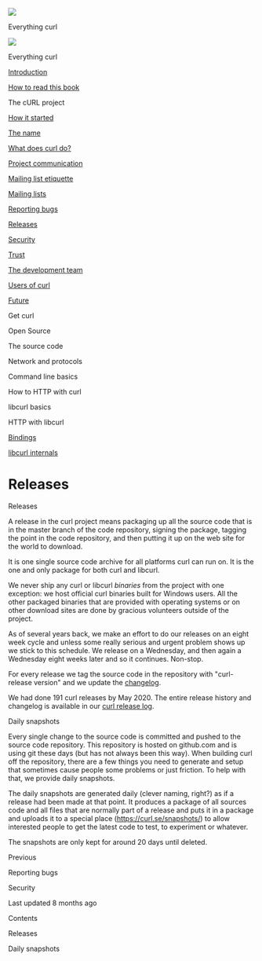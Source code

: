 <a href="../index.html" class="link-a079aa82--primary-53a25e66--logoLink-10d08504"></a>

<img src="https://gblobscdn.gitbook.com/orgs%2F-LxuH0qSm4xO9nWfEBlB%2Favatar.png?alt=media" class="image-67b14f24--avatar-1c1d03ec" />

<span class="text-4505230f--UIH400-4e41e82a--textContentFamily-49a318e1--spaceNameText-677c2969">Everything curl</span>

<a href="../index.html" class="link-a079aa82--primary-53a25e66--logoLink-10d08504"></a>

<img src="https://gblobscdn.gitbook.com/orgs%2F-LxuH0qSm4xO9nWfEBlB%2Favatar.png?alt=media" class="image-67b14f24--avatar-1c1d03ec" />

<span class="text-4505230f--UIH400-4e41e82a--textContentFamily-49a318e1--spaceNameText-677c2969">Everything curl</span>

<a href="../index.html" class="navButton-94f2579c--navButtonClickable-161b88ca"><span class="text-4505230f--UIH300-2063425d--textContentFamily-49a318e1--navButtonLabel-14a4968f">Introduction</span></a>

<a href="../how-to-read.html" class="navButton-94f2579c--navButtonClickable-161b88ca"><span class="text-4505230f--UIH300-2063425d--textContentFamily-49a318e1--navButtonLabel-14a4968f">How to read this book</span></a>

<span class="text-4505230f--UIH300-2063425d--textContentFamily-49a318e1--navButtonLabel-14a4968f">The cURL project</span>

<a href="started.html" class="navButton-94f2579c--pageItemWithChildrenNested-2c5d8183--navButtonClickable-161b88ca"><span class="text-4505230f--UIH300-2063425d--textContentFamily-49a318e1--navButtonLabel-14a4968f">How it started</span></a>

<a href="name.html" class="navButton-94f2579c--pageItemWithChildrenNested-2c5d8183--navButtonClickable-161b88ca"><span class="text-4505230f--UIH300-2063425d--textContentFamily-49a318e1--navButtonLabel-14a4968f">The name</span></a>

<a href="does.html" class="navButton-94f2579c--pageItemWithChildrenNested-2c5d8183--navButtonClickable-161b88ca"><span class="text-4505230f--UIH300-2063425d--textContentFamily-49a318e1--navButtonLabel-14a4968f">What does curl do?</span></a>

<a href="comm.html" class="navButton-94f2579c--pageItemWithChildrenNested-2c5d8183--navButtonClickable-161b88ca"><span class="text-4505230f--UIH300-2063425d--textContentFamily-49a318e1--navButtonLabel-14a4968f">Project communication</span></a>

<a href="etiquette.html" class="navButton-94f2579c--pageItemWithChildrenNested-2c5d8183--navButtonClickable-161b88ca"><span class="text-4505230f--UIH300-2063425d--textContentFamily-49a318e1--navButtonLabel-14a4968f">Mailing list etiquette</span></a>

<a href="maillists.html" class="navButton-94f2579c--pageItemWithChildrenNested-2c5d8183--navButtonClickable-161b88ca"><span class="text-4505230f--UIH300-2063425d--textContentFamily-49a318e1--navButtonLabel-14a4968f">Mailing lists</span></a>

<a href="bugs.html" class="navButton-94f2579c--pageItemWithChildrenNested-2c5d8183--navButtonClickable-161b88ca"><span class="text-4505230f--UIH300-2063425d--textContentFamily-49a318e1--navButtonLabel-14a4968f">Reporting bugs</span></a>

<a href="releases.html" class="navButton-94f2579c--pageItemWithChildrenNested-2c5d8183--navButtonClickable-161b88ca--navButtonOpened-6a88552e"><span class="text-4505230f--UIH300-2063425d--textContentFamily-49a318e1--navButtonLabel-14a4968f">Releases</span></a>

<a href="security.html" class="navButton-94f2579c--pageItemWithChildrenNested-2c5d8183--navButtonClickable-161b88ca"><span class="text-4505230f--UIH300-2063425d--textContentFamily-49a318e1--navButtonLabel-14a4968f">Security</span></a>

<a href="trust.html" class="navButton-94f2579c--pageItemWithChildrenNested-2c5d8183--navButtonClickable-161b88ca"><span class="text-4505230f--UIH300-2063425d--textContentFamily-49a318e1--navButtonLabel-14a4968f">Trust</span></a>

<a href="devteam.html" class="navButton-94f2579c--pageItemWithChildrenNested-2c5d8183--navButtonClickable-161b88ca"><span class="text-4505230f--UIH300-2063425d--textContentFamily-49a318e1--navButtonLabel-14a4968f">The development team</span></a>

<a href="users.html" class="navButton-94f2579c--pageItemWithChildrenNested-2c5d8183--navButtonClickable-161b88ca"><span class="text-4505230f--UIH300-2063425d--textContentFamily-49a318e1--navButtonLabel-14a4968f">Users of curl</span></a>

<a href="future.html" class="navButton-94f2579c--pageItemWithChildrenNested-2c5d8183--navButtonClickable-161b88ca"><span class="text-4505230f--UIH300-2063425d--textContentFamily-49a318e1--navButtonLabel-14a4968f">Future</span></a>

<span class="text-4505230f--UIH300-2063425d--textContentFamily-49a318e1--navButtonLabel-14a4968f">Get curl</span>

<span class="text-4505230f--UIH300-2063425d--textContentFamily-49a318e1--navButtonLabel-14a4968f">Open Source</span>

<span class="text-4505230f--UIH300-2063425d--textContentFamily-49a318e1--navButtonLabel-14a4968f">The source code</span>

<span class="text-4505230f--UIH300-2063425d--textContentFamily-49a318e1--navButtonLabel-14a4968f">Network and protocols</span>

<span class="text-4505230f--UIH300-2063425d--textContentFamily-49a318e1--navButtonLabel-14a4968f">Command line basics</span>



<span class="text-4505230f--UIH300-2063425d--textContentFamily-49a318e1--navButtonLabel-14a4968f">How to HTTP with curl</span>

<span class="text-4505230f--UIH300-2063425d--textContentFamily-49a318e1--navButtonLabel-14a4968f">libcurl basics</span>

<span class="text-4505230f--UIH300-2063425d--textContentFamily-49a318e1--navButtonLabel-14a4968f">HTTP with libcurl</span>

<a href="../bindings.html" class="navButton-94f2579c--navButtonClickable-161b88ca"><span class="text-4505230f--UIH300-2063425d--textContentFamily-49a318e1--navButtonLabel-14a4968f">Bindings</span></a>

<a href="../internals.html" class="navButton-94f2579c--navButtonClickable-161b88ca"><span class="text-4505230f--UIH300-2063425d--textContentFamily-49a318e1--navButtonLabel-14a4968f">libcurl internals</span></a>

<a href="../bookindex.html" class="navButton-94f2579c--navButtonClickable-161b88ca"><span class="text-4505230f--UIH300-2063425d--textContentFamily-49a318e1--navButtonLabel-14a4968f"></span></a>





# <span class="text-4505230f--DisplayH900-bfb998fa--textContentFamily-49a318e1">Releases</span>

<span class="text-4505230f--UIH300-2063425d--textUIFamily-5ebd8e40--text-8ee2c8b2"></span>

<span class="text-4505230f--UIH300-2063425d--textUIFamily-5ebd8e40--text-8ee2c8b2"></span>

<span class="text-4505230f--HeadingH700-04e1a2a3--textContentFamily-49a318e1"><span data-key="9be583c49a464c2da99bcac6a95d0002"><span data-offset-key="9be583c49a464c2da99bcac6a95d0002:0">Releases</span></span></span>

<span class="text-4505230f--TextH400-3033861f--textContentFamily-49a318e1"><span data-key="906458b3a69a45bc92cda6860f589d4c"><span data-offset-key="906458b3a69a45bc92cda6860f589d4c:0">A release in the curl project means packaging up all the source code that is in the master branch of the code repository, signing the package, tagging the point in the code repository, and then putting it up on the web site for the world to download.</span></span></span>

<span class="text-4505230f--TextH400-3033861f--textContentFamily-49a318e1"><span data-key="d2425e1824a741bc8dc2834aaea451be"><span data-offset-key="d2425e1824a741bc8dc2834aaea451be:0">It is one single source code archive for all platforms curl can run on. It is the one and only package for both curl and libcurl.</span></span></span>

<span class="text-4505230f--TextH400-3033861f--textContentFamily-49a318e1"><span data-key="fd64dbff8c554dd7955f35ae06c2f1b1"><span data-offset-key="fd64dbff8c554dd7955f35ae06c2f1b1:0">We never ship any curl or libcurl </span><span data-offset-key="fd64dbff8c554dd7955f35ae06c2f1b1:1">_binaries_</span><span data-offset-key="fd64dbff8c554dd7955f35ae06c2f1b1:2"> from the project with one exception: we host official curl binaries built for Windows users. All the other packaged binaries that are provided with operating systems or on other download sites are done by gracious volunteers outside of the project.</span></span></span>

<span class="text-4505230f--TextH400-3033861f--textContentFamily-49a318e1"><span data-key="b5368eba622b4ce485734c64d98b70af"><span data-offset-key="b5368eba622b4ce485734c64d98b70af:0">As of several years back, we make an effort to do our releases on an eight week cycle and unless some really serious and urgent problem shows up we stick to this schedule. We release on a Wednesday, and then again a Wednesday eight weeks later and so it continues. Non-stop.</span></span></span>

<span class="text-4505230f--TextH400-3033861f--textContentFamily-49a318e1"><span data-key="db414c66989b476ba913734031c55e48"><span data-offset-key="db414c66989b476ba913734031c55e48:0">For every release we tag the source code in the repository with "curl-release version" and we update the </span></span><a href="https://curl.se/changes.html" class="link-a079aa82--primary-53a25e66--link-faf6c434"><span data-key="93ed6ca061064ccaad49f2bd81171b29"><span data-offset-key="93ed6ca061064ccaad49f2bd81171b29:0">changelog</span></span></a><span data-key="8646ebc0ff8144beb0794103b2b683c7"><span data-offset-key="8646ebc0ff8144beb0794103b2b683c7:0">.</span></span></span>

<span class="text-4505230f--TextH400-3033861f--textContentFamily-49a318e1"><span data-key="8014f94f62564345aab51293c7522498"><span data-offset-key="8014f94f62564345aab51293c7522498:0">We had done 191 curl releases by May 2020. The entire release history and changelog is available in our </span></span><a href="https://curl.se/docs/releases.html" class="link-a079aa82--primary-53a25e66--link-faf6c434"><span data-key="d6492f6fea3e41488c3c5e5379e2c9e6"><span data-offset-key="d6492f6fea3e41488c3c5e5379e2c9e6:0">curl release log</span></span></a><span data-key="51b7c92553c446b69744f592de45f470"><span data-offset-key="51b7c92553c446b69744f592de45f470:0">.</span></span></span>

<span class="text-4505230f--HeadingH700-04e1a2a3--textContentFamily-49a318e1"><span data-key="34f30f5b391149a2a0ec74f7c5812c6a"><span data-offset-key="34f30f5b391149a2a0ec74f7c5812c6a:0">Daily snapshots</span></span></span>

<span class="text-4505230f--TextH400-3033861f--textContentFamily-49a318e1"><span data-key="77d6c1219d8b40469e5baa322b489b69"><span data-offset-key="77d6c1219d8b40469e5baa322b489b69:0">Every single change to the source code is committed and pushed to the source code repository. This repository is hosted on github.com and is using git these days (but has not always been this way). When building curl off the repository, there are a few things you need to generate and setup that sometimes cause people some problems or just friction. To help with that, we provide daily snapshots.</span></span></span>

<span class="text-4505230f--TextH400-3033861f--textContentFamily-49a318e1"><span data-key="b43d442f15024e63a95126c63446cf49"><span data-offset-key="b43d442f15024e63a95126c63446cf49:0">The daily snapshots are generated daily (clever naming, right?) as if a release had been made at that point. It produces a package of all sources code and all files that are normally part of a release and puts it in a package and uploads it to a special place (</span></span><a href="https://curl.se/snapshots/" class="link-a079aa82--primary-53a25e66--link-faf6c434"><span data-key="d4c436c073ad4807aa5fcdb4b89430db"><span data-offset-key="d4c436c073ad4807aa5fcdb4b89430db:0">https://curl.se/snapshots/</span></span></a><span data-key="e0907287278c433eb92782f7549aae2b"><span data-offset-key="e0907287278c433eb92782f7549aae2b:0">) to allow interested people to get the latest code to test, to experiment or whatever.</span></span></span>

<span class="text-4505230f--TextH400-3033861f--textContentFamily-49a318e1"><span data-key="72a61eddfda44f2b84f75db606ba2583"><span data-offset-key="72a61eddfda44f2b84f75db606ba2583:0">The snapshots are only kept for around 20 days until deleted.</span></span></span>

<a href="bugs.html" class="reset-3c756112--card-6570f064--whiteCard-fff091a4--cardPrevious-56a5e674"></a>

<span class="text-4505230f--TextH200-a3425406--textContentFamily-49a318e1">Previous</span>

<span class="text-4505230f--UIH400-4e41e82a--textContentFamily-49a318e1">Reporting bugs</span>

<a href="security.html" class="reset-3c756112--card-6570f064--whiteCard-fff091a4--cardNext-19241c42"></a>


<span class="text-4505230f--UIH400-4e41e82a--textContentFamily-49a318e1">Security</span>



<span class="text-4505230f--TextH200-a3425406--textContentFamily-49a318e1">Last updated 8 months ago</span>



<span class="text-4505230f--InfoH100-1e92e1d1--textContentFamily-49a318e1">Contents</span>

<a href="releases.html#releases" class="reset-3c756112--menuItem-aa02f6ec--menuItemLight-757d5235--menuItemInline-173bdf97--pageTocItem-f4427024"></a>

<span class="text-4505230f--UIH300-2063425d--textContentFamily-49a318e1"><span class="text-4505230f--UIH200-50ead35f--textContentFamily-49a318e1">Releases</span></span>

<a href="releases.html#daily-snapshots" class="reset-3c756112--menuItem-aa02f6ec--menuItemLight-757d5235--menuItemInline-173bdf97--pageTocItem-f4427024"></a>

<span class="text-4505230f--UIH300-2063425d--textContentFamily-49a318e1"><span class="text-4505230f--UIH200-50ead35f--textContentFamily-49a318e1">Daily snapshots</span></span>
